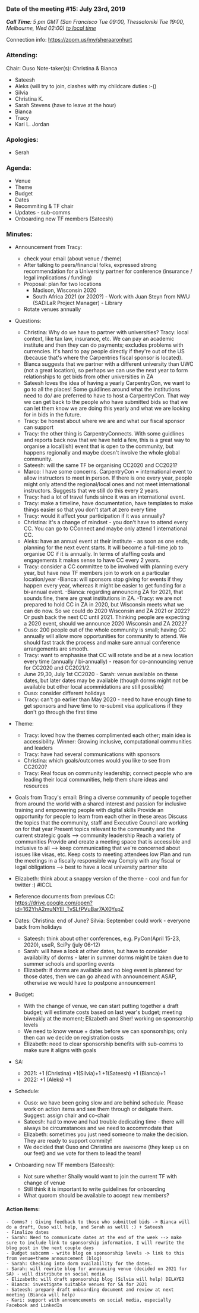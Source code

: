
### Date of the meeting #15: July 23rd, 2019
_**Call Time**: 5 pm GMT (San Francisco Tue 09:00, Thessaloniki Tue 19:00, Melbourne, Wed 02:00)_
_[to local time](https://www.timeanddate.com/worldclock/fixedtime.html?msg=CarpentryCon&iso=20181218T19&p1=1428&ah=1)_

Connection info: https://zoom.us/my/sheraaronhurt

### Attending:
     
Chair: Ouso
Note-taker(s): Christina & Bianca
- Sateesh
- Aleks (will try to join, clashes with my childcare duties :-()
- Silvia 
- Christina K.
- Sarah Stevens (have to leave at the hour)
- Bianca
- Tracy
- Kari L. Jordan

### Apologies:
    
- Serah

### Agenda:
    
- Venue
- Theme
- Budget
- Dates
- Recommiting & TF chair
- Updates - sub-comms
- Onboarding new TF members (Sateesh)


### Minutes:

- Announcement from Tracy: 
  - check your email (about venue / theme)
  - After talking to peers/financial folks, expressed strong recommendation for a University partner for conference (insurance / legal implications / funding)
  - Proposal: plan for two locations
    - Madison, Wisconsin 2020
    - South Africa 2021 (or 2020?) - Work with Juan Steyn from NWU (SADiLaR Project Manager) - Library
  - Rotate venues annually

- Questions: 
  - Christina: Why do we have to partner with universities? 
Tracy: local context, like tax law, insurance, etc. We can pay an academic institute and then they can do payments; excludes problems with currencies. It's hard to pay people directly if they're out of the US (because that's where the Carpentries fiscal sponsor is located). 
  - Bianca suggests that we partner with a different university than UWC (not a great location), so perhaps we can use the next year to form relationships to get bids from other universities in ZA
  - Sateesh loves the idea of having a yearly CarpentryCon, we want to go to all the places! Some guidlines around what the institutions need to do/ are preferred to have to host a CarpentryCon. That way we can get back to the people who have submitted bids so that we can let them know we are doing this yearly and what we are looking for in bids in the future.
  - Tracy: be honest about where we are and what our fiscal sponsor can support
  - Tracy: the other thing is CarpentryConnects. With some guidlines and reports back now that we have held a few, this is a great way to organise a local(ish) event that is open to the community, but happens regionally and maybe doesn't involve the whole global community.
  - Sateesh: will the same TF be organising CC2020 and CC2021?
  - Marco: I have some concerns. CarpentryCon = international event to allow instructors to meet in person. If there is one every year, people might only attend the regional/local ones and not meet international instructors. Suggests that we still do this every 2 years.
  - Tracy: had a lot of travel funds since it was an international event. 
  - Tracy: make a timeline, have documentation, have templates to make things easier so that you don't start at zero every time
  - Tracy: would it affect your participation if it was annually? 
  - Christina: it's a change of mindset - you don't have to attend every CC. You can go to CConnect and maybe only attend 1 international CC. 
  - Aleks: have an annual event at their institute - as soon as one ends, planning for the next event starts. It will become a full-time job to organise CC if it is annually. In terms of staffing costs and engagements it makes sense to have CC every 2 years.
  - Tracy: consider a CC committee to be involved with planning every year, but have new TF members join to work on a particular location/year
  -Bianca: will sponsors stop giving for events if they happen every year, whereas it might be easier to get funding for a bi-annual event. 
  -Bianca: regarding announcing ZA for 2021, that sounds fine, there are great institutions in ZA. 
  -Tracy: we are not prepared to hold CC in ZA in 2020, but Wisconsin meets what we can do now. So we could do 2020 Wisconsin and ZA 2021 or 2022?Or push back the next CC until 2021. Thinking people are expecting a 2020 event, should we announce 2020 Wisconsin and ZA 2022?
  - Ouso: 200 people out of the whole community is small; having CC annually will allow more opportunities for community to attend. We should fast track the process and make sure annual conference arrangements are smooth.
  - Tracy: want to emphasise that CC will rotate and be at a new location every time (annually / bi-annually) - reason for co-announcing venue for CC2020 and CC2021/2.
  - June 29,30, July 1st CC2020 - Sarah: venue available on these dates, but later dates may be available (though dorms might not be available but other local acommidations are still possible)
  - Ouso: consider different holidays
  - Tracy: can't go earlier than May 2020 - need to have enough time to get sponsors and have time to re-submit visa applications if they don't go through the first time

- Theme:
    - Tracy: loved how the themes complimented each other; main idea is accessibility. Winner: Growing inclusive, computational communities and leaders
    - Tracy: have had several communications with sponsors
    - Christina: which goals/outcomes would you like to see from CC2020?
    - Tracy: Real focus on community leadership; connect people who are leading their local communities, help them share ideas and resources
- Goals from Tracy's email:
    Bring a diverse community of people together from around the world with a shared interest and passion for inclusive training and empowering people with digital skills
    Provide an opportunity for people to learn from each other in these areas
    Discuss the topics that the community, staff and Executive Council are working on for that year
    Present topics relevant to the community and the current strategic goals --> community leadership
    Reach a variety of communities
    Provide and create a meeting space that is accessible and inclusive to all --> keep communicating that we're concerned about issues like visas, etc. 
    Keep costs to meeting attendees low 
    Plan and run the meetings in a fiscally responsible way
    Comply with any fiscal or legal obligations --> best to have a local university partner site
 - Elizabeth: think about a snappy version of the theme - cool and fun for twitter :)  #ICCL
 
 
- Reference documents from previous CC: https://drive.google.com/open?id=162YhA2muNYEI_TvSLfPVuBar7AX0YspZ

- Dates: Christina: end of June? Silvia: September could work - everyone back from holidays
  - Sateesh: think about other conferences, e.g. PyCon(April 15-23, 2020), useR, SciPy (july 06-12)
  - Sarah: will have a look at other dates, but have to consider availability of dorms - later in summer dorms might be taken due to summer schools and sporting events
  - Elizabeth: if dorms are available and no bieg event is planned for those dates, then we can go ahead with announcement ASAP, otherwise we would have to postpone announcement
 
 - Budget:
     - With the change of venue, we can start putting together a draft budget; will estimate costs based on last year's budget; meeting biweakly at the moment; Elizabeth and Sher! working on sponsorship levels
     - We need to know venue + dates before we can sponsorships; only then can we decide on registration costs
     - Elizabeth: need to clear sponsorship benefits with sub-comms to make sure it aligns with goals

- SA:
    - 2021: +1 (Christina) +1(Silvia)+1 +1(Sateesh) +1 (Bianca)+1
    - 2022: +1 (Aleks) +1

- Schedule:
    - Ouso: we have been going slow and are behind schedule. Please work on action items and see them through or deligate them. Suggest: assign chair and co-chair
    - Sateesh: had to move and had trouble dedicating time - there will always be circumstances and we need to accommodate that
    - Elizabeth: sometimes you just need someone to make the decision. They are ready to support commity!
    - We decided that Ouso and Christina are awesome (they keep us on our feet) and we vote for them to lead the team!
    
- Onboarding new TF members (Sateesh):
    - Not sure whether Shaily would want to join the current TF with change of venue
    - Still think it is important to write guidelines for onboarding
    - What quorom should be available to accept new members?

#### Action items:
    - Comms? : Giving feedback to those who submitted bids -> Bianca will do a draft, Ouso will help, and Serah as welll :) + Sateesh
    - Finalize dates
    - Sarah: Need to communicate dates at the end of the week --> make sure to include link to sponsorship information, I will rewrite the blog post in the next couple days
    - Budget subcomm - write blog on sponsorship levels -> link to this from venue+theme announcement (blog)
    - Sarah: Checking into dorm availability for the dates.
    - Sarah: will rewrite blog for announcing venue (decided on 2021 for SA) - will distribute on social media 
    - Elizabeth: will draft sponsorship blog (Silvia will help) DELAYED
    - Bianca: investigate suitable venues for SA for 2021
    - Sateesh: prepare draft onboarding document and review at next meeting (Bianca will help)
    - Kari: support with announcements on social media, especially Facebook and LinkedIn

